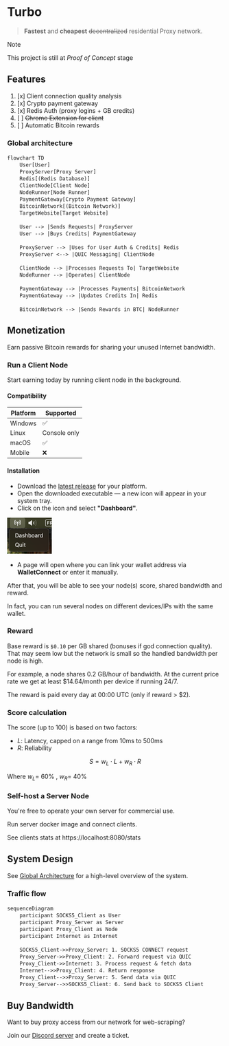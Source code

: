 # Turbo

> **Fastest** and **cheapest** ~~decentralized~~ residential Proxy network.

> [!NOTE]
> This project is still at _Proof of Concept_ stage

## Features

1. [x] Client connection quality analysis
2. [x] Crypto payment gateway
3. [x] Redis Auth (proxy logins + GB credits)
4. [ ] ~~Chrome Extension for client~~
5. [ ] Automatic Bitcoin rewards

### Global architecture

```mermaid
flowchart TD
    User[User]
    ProxyServer[Proxy Server]
    Redis[(Redis Database)]
    ClientNode[Client Node]
    NodeRunner[Node Runner]
    PaymentGateway[Crypto Payment Gateway]
    BitcoinNetwork[(Bitcoin Network)]
    TargetWebsite[Target Website]

    User --> |Sends Requests| ProxyServer
    User --> |Buys Credits| PaymentGateway

    ProxyServer --> |Uses for User Auth & Credits| Redis
    ProxyServer <--> |QUIC Messaging| ClientNode

    ClientNode --> |Processes Requests To| TargetWebsite
    NodeRunner --> |Operates| ClientNode

    PaymentGateway --> |Processes Payments| BitcoinNetwork
    PaymentGateway --> |Updates Credits In| Redis

    BitcoinNetwork --> |Sends Rewards in BTC| NodeRunner
```

## Monetization

Earn passive Bitcoin rewards for sharing your unused Internet bandwidth.

### Run a Client Node

Start earning today by running client node in the background.

#### Compatibility

| Platform | Supported    |
|----------|--------------|
| Windows  | ✅            |
| Linux    | Console only |
| macOS    | ✅            |
| Mobile   | ❌            |

#### Installation

- Download the [latest release](https://github.com/L1shed/Turbo/releases) for your platform.
- Open the downloaded executable — a new icon will appear in your system tray.
- Click on the icon and select **"Dashboard"**.

![img.png](.github/assets/img.png)
- A page will open where you can link your wallet address via **WalletConnect** or enter it manually.

After that, you will be able to see your node(s) score, shared bandwidth and reward.

In fact, you can run several nodes on different devices/IPs with the same wallet.

### Reward

Base reward is `$0.10` per GB shared (bonuses if god connection quality). That may seem low but the network is small so the handled bandwidth per node is high.

For example, a node shares 0.2 GB/hour of bandwidth.
At the current price rate we get at least $14.64/month per device if running 24/7.

The reward is paid every day at 00:00 UTC (only if reward > $2).

### Score calculation

The score (up to 100) is based on two factors:
- $L$: Latency, capped on a range from 10ms to 500ms
- $R$: Reliability

$$
S = w_L \cdot L + w_R \cdot R
$$

Where $w_L =$ 60% , $w_R =$ 40%

### Self-host a Server Node

You're free to operate your own server for commercial use.

Run server docker image and connect clients.

See clients stats at https://localhost:8080/stats


## System Design

See [Global Architecture](#global-architecture) for a high-level overview of the system.

### Traffic flow

```mermaid
sequenceDiagram
    participant SOCKS5_Client as User
    participant Proxy_Server as Server
    participant Proxy_Client as Node
    participant Internet as Internet

    SOCKS5_Client->>Proxy_Server: 1. SOCKS5 CONNECT request
    Proxy_Server->>Proxy_Client: 2. Forward request via QUIC
    Proxy_Client->>Internet: 3. Process request & fetch data
    Internet-->>Proxy_Client: 4. Return response
    Proxy_Client-->>Proxy_Server: 5. Send data via QUIC
    Proxy_Server-->>SOCKS5_Client: 6. Send back to SOCKS5 Client
```

## Buy Bandwidth

Want to buy proxy access from our network for web-scraping?

Join our [Discord server](https://discord.gg/ZqdvQkSEc7) and create a ticket.